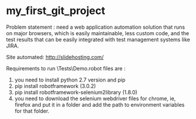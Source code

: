 # my_first_git_project
Problem statement : need a web application automation solution that runs on major browsers, which is easily maintainable, less custom code, and the test results that can be easily integrated with test management systems like JIRA. 

Site automated: http://slidehosting.com/

Requirements to run \Tests\Demo.robot files are : 
1) you need to install python 2.7 version and pip
2) pip install robotframework (3.0.2)
3) pip install robotframework-selenium2library (1.8.0)
4) you need to download the selenium webdriver files for chrome, ie, firefox and put it in a folder and add the path to environment variables for that folder.
